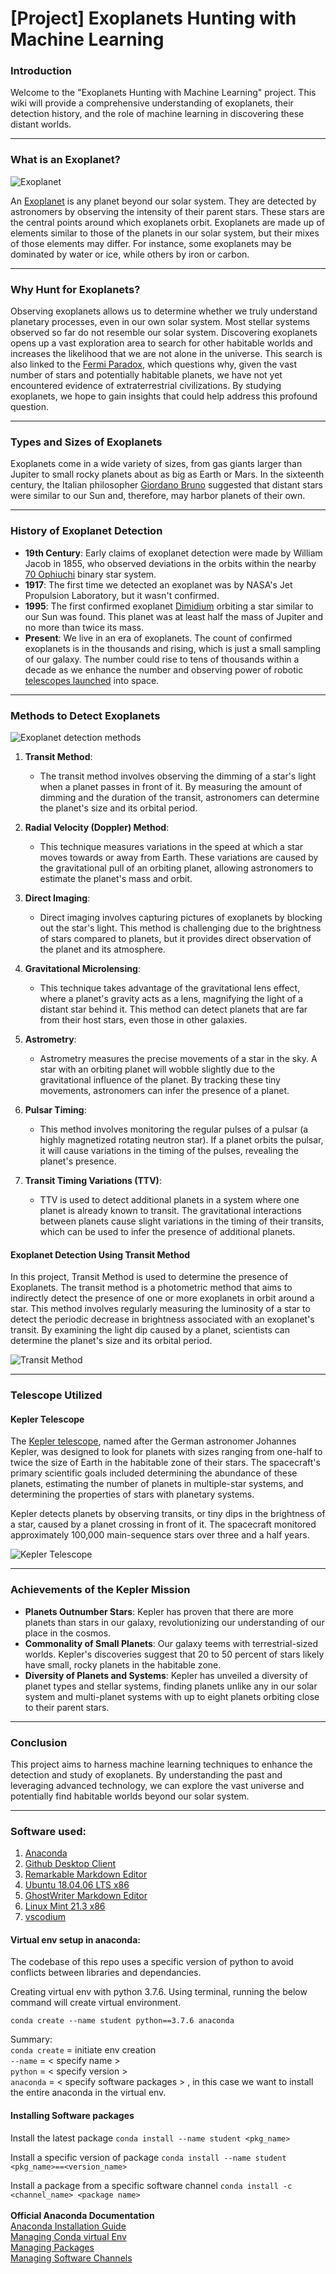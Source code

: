 # [Project] Exoplanets Hunting with Machine Learning


### Introduction

Welcome to the "Exoplanets Hunting with Machine Learning" project. This wiki will provide a comprehensive understanding of exoplanets, their detection history, and the role of machine learning in discovering these distant worlds.

---

### What is an Exoplanet?
![Exoplanet](https://github.com/biplabro/Project-Exoplanets-Hunting-with-Machine-Learning/blob/master/assets/exo-space.gif)

An [Exoplanet](https://www.space.com/17738-exoplanets.html) is any planet beyond our solar system. They are detected by astronomers by observing the intensity of their parent stars. These stars are the central points around which exoplanets orbit. Exoplanets are made up of elements similar to those of the planets in our solar system, but their mixes of those elements may differ. For instance, some exoplanets may be dominated by water or ice, while others by iron or carbon.

---

### Why Hunt for Exoplanets?

Observing exoplanets allows us to determine whether we truly understand planetary processes, even in our own solar system. Most stellar systems observed so far do not resemble our solar system. Discovering exoplanets opens up a vast exploration area to search for other habitable worlds and increases the likelihood that we are not alone in the universe. This search is also linked to the [Fermi Paradox](https://en.wikipedia.org/wiki/Fermi_paradox), which questions why, given the vast number of stars and potentially habitable planets, we have not yet encountered evidence of extraterrestrial civilizations. By studying exoplanets, we hope to gain insights that could help address this profound question.

---

### Types and Sizes of Exoplanets

Exoplanets come in a wide variety of sizes, from gas giants larger than Jupiter to small rocky planets about as big as Earth or Mars. In the sixteenth century, the Italian philosopher [Giordano Bruno](https://en.wikipedia.org/wiki/Giordano_Bruno) suggested that distant stars were similar to our Sun and, therefore, may harbor planets of their own.

---

### History of Exoplanet Detection

- **19th Century**: Early claims of exoplanet detection were made by William Jacob in 1855, who observed deviations in the orbits within the nearby [70 Ophiuchi](https://en.wikipedia.org/wiki/70_Ophiuchi) binary star system.
- **1917**: The first time we detected an exoplanet was by NASA's Jet Propulsion Laboratory, but it wasn't confirmed.
- **1995**: The first confirmed exoplanet [Dimidium](https://science.nasa.gov/universe/exoplanets/nobel-winners-changed-our-understanding-with-exoplanet-discovery/) orbiting a star similar to our Sun was found. This planet was at least half the mass of Jupiter and no more than twice its mass.
- **Present**: We live in an era of exoplanets. The count of confirmed exoplanets is in the thousands and rising, which is just a small sampling of our galaxy. The number could rise to tens of thousands within a decade as we enhance the number and observing power of robotic [telescopes launched](https://en.wikipedia.org/wiki/List_of_space_telescopes) into space.

---

### Methods to Detect Exoplanets

![Exoplanet detection methods](https://github.com/biplabro/Project-Exoplanets-Hunting-with-Machine-Learning/blob/master/assets/Exoplanet_detection_methods_pillars.jpg)

1. **Transit Method**:
   - The transit method involves observing the dimming of a star's light when a planet passes in front of it. By measuring the amount of dimming and the duration of the transit, astronomers can determine the planet's size and its orbital period.

2. **Radial Velocity (Doppler) Method**:
   - This technique measures variations in the speed at which a star moves towards or away from Earth. These variations are caused by the gravitational pull of an orbiting planet, allowing astronomers to estimate the planet's mass and orbit.

3. **Direct Imaging**:
   - Direct imaging involves capturing pictures of exoplanets by blocking out the star's light. This method is challenging due to the brightness of stars compared to planets, but it provides direct observation of the planet and its atmosphere.

4. **Gravitational Microlensing**:
   - This technique takes advantage of the gravitational lens effect, where a planet's gravity acts as a lens, magnifying the light of a distant star behind it. This method can detect planets that are far from their host stars, even those in other galaxies.

5. **Astrometry**:
   - Astrometry measures the precise movements of a star in the sky. A star with an orbiting planet will wobble slightly due to the gravitational influence of the planet. By tracking these tiny movements, astronomers can infer the presence of a planet.

6. **Pulsar Timing**:
   - This method involves monitoring the regular pulses of a pulsar (a highly magnetized rotating neutron star). If a planet orbits the pulsar, it will cause variations in the timing of the pulses, revealing the planet's presence.

7. **Transit Timing Variations (TTV)**:
   - TTV is used to detect additional planets in a system where one planet is already known to transit. The gravitational interactions between planets cause slight variations in the timing of their transits, which can be used to infer the presence of additional planets.

#### Exoplanet Detection Using Transit Method

In this project, Transit Method is used to determine the presence of Exoplanets. The transit method is a photometric method that aims to indirectly detect the presence of one or more exoplanets in orbit around a star. This method involves regularly measuring the luminosity of a star to detect the periodic decrease in brightness associated with an exoplanet's transit. By examining the light dip caused by a planet, scientists can determine the planet's size and its orbital period.

![Transit Method](https://github.com/biplabro/Project-Exoplanets-Hunting-with-Machine-Learning/blob/master/assets/transiting-exoplanet-with-brightness-graph-anim.gif)

---

### Telescope Utilized

#### Kepler Telescope

The [Kepler telescope](https://en.wikipedia.org/wiki/Kepler_space_telescope), named after the German astronomer Johannes Kepler, was designed to look for planets with sizes ranging from one-half to twice the size of Earth in the habitable zone of their stars. The spacecraft's primary scientific goals included determining the abundance of these planets, estimating the number of planets in multiple-star systems, and determining the properties of stars with planetary systems.

Kepler detects planets by observing transits, or tiny dips in the brightness of a star, caused by a planet crossing in front of it. The spacecraft monitored approximately 100,000 main-sequence stars over three and a half years.

![Kepler Telescope](https://example.com/kepler-telescope.png)

---

### Achievements of the Kepler Mission

- **Planets Outnumber Stars**: Kepler has proven that there are more planets than stars in our galaxy, revolutionizing our understanding of our place in the cosmos.
- **Commonality of Small Planets**: Our galaxy teems with terrestrial-sized worlds. Kepler's discoveries suggest that 20 to 50 percent of stars likely have small, rocky planets in the habitable zone.
- **Diversity of Planets and Systems**: Kepler has unveiled a diversity of planet types and stellar systems, finding planets unlike any in our solar system and multi-planet systems with up to eight planets orbiting close to their parent stars.

---

### Conclusion

This project aims to harness machine learning techniques to enhance the detection and study of exoplanets. By understanding the past and leveraging advanced technology, we can explore the vast universe and potentially find habitable worlds beyond our solar system.

---

### Software used: 
1. [Anaconda](https://www.anaconda.com/products/distribution) 
2. [Github Desktop Client](https://github.com/shiftkey/desktop) 
3. [Remarkable Markdown Editor](https://github.com/jamiemcg/Remarkable)
4. [Ubuntu 18.04.06 LTS x86](https://releases.ubuntu.com/18.04/)
5. [GhostWriter Markdown Editor](https://github.com/KDE/ghostwriter)
6. [Linux Mint 21.3 x86](https://www.linuxmint.com/)
7. [vscodium](https://github.com/VSCodium/vscodium/)

#### Virtual env setup in anaconda:

The codebase of this repo uses a specific version of python to avoid conflicts between libraries and dependancies. 

Creating virtual env with python 3.7.6. Using terminal, running the below command will create virtual environment. 

`conda create --name student python==3.7.6 anaconda`

Summary: <br>
`conda create` = initiate env creation <br>
`--name` = < specify name >  <br>
`python` = < specify version > <br>
`anaconda` = < specify software packages > , in this case we want to install the entire anaconda in the virtual env.

#### Installing Software packages

Install the latest package
`conda install --name student <pkg_name>`

Install a specific version of package
`conda install --name student <pkg_name>==<version_name>`

Install a package from a specific software channel
`conda install -c <channel_name> <package name>`
 <br> <br>
**Official Anaconda Documentation** <br>
[Anaconda Installation Guide](https://docs.anaconda.com/anaconda/install/linux/)<br>
[Managing Conda virtual Env](https://docs.conda.io/projects/conda/en/latest/user-guide/tasks/manage-environments.html) <br>
[Managing Packages](https://docs.conda.io/projects/conda/en/latest/user-guide/tasks/manage-pkgs.html)  <br>
[Managing Software Channels](https://docs.conda.io/projects/conda/en/latest/user-guide/tasks/manage-channels.html) 




